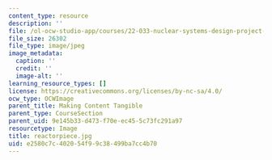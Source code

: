 ```yaml
---
content_type: resource
description: ''
file: /ol-ocw-studio-app/courses/22-033-nuclear-systems-design-project-fall-2011/e2580c7c402054f99c38499ba7cc4b70_reactorpiece.jpg
file_size: 26302
file_type: image/jpeg
image_metadata:
  caption: ''
  credit: ''
  image-alt: ''
learning_resource_types: []
license: https://creativecommons.org/licenses/by-nc-sa/4.0/
ocw_type: OCWImage
parent_title: Making Content Tangible
parent_type: CourseSection
parent_uid: 9e145b33-d473-f70e-ec45-5c73fc291a97
resourcetype: Image
title: reactorpiece.jpg
uid: e2580c7c-4020-54f9-9c38-499ba7cc4b70
---
```

